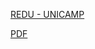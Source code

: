[REDU - UNICAMP](https://redu.unicamp.br/dataset.xhtml?persistentId=doi%3A10.25824%2Fredu%2FECQZ6Z&version=DRAFT)

[PDF](https://redu.unicamp.br/file.xhtml?fileId=15104&version=DRAFT)
